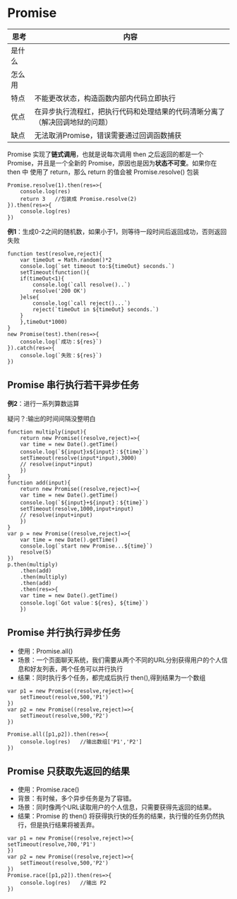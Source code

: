 # Promise

|思考|内容
|---|---
|是什么 |
|怎么用 | 
|特点 | 不能更改状态，构造函数内部内代码立即执行
|优点 | 在异步执行流程红，把执行代码和处理结果的代码清晰分离了（解决回调地狱的问题）
|缺点 | 无法取消Promise，错误需要通过回调函数捕获



Promise 实现了**链式调用**，也就是说每次调用 then 之后返回的都是一个 Promise，并且是一个全新的 Promise，原因也是因为**状态不可变**。如果你在 then 中 使用了 return，那么 return 的值会被 Promise.resolve() 包装
```
Promise.resolve(1).then(res=>{
    console.log(res)
    return 3   //包装成 Promise.resolve(2)
}).then(res=>{
    console.log(res)
})
```


**例1**：生成0-2之间的随机数，如果小于1，则等待一段时间后返回成功，否则返回失败
```
function test(resolve,reject){
    var timeOut = Math.random()*2
    console.log(`set timeout to:${timeOut} seconds.`)
    setTimeout(function(){
    if(timeOut<1){
        console.log(`call resolve()..`)
        resolve('200 OK')
    }else{
        console.log(`call reject()...`)
        reject(`timeOut in ${timeOut} seconds.`)
    }
    },timeOut*1000)
}
new Promise(test).then(res=>{
    console.log(`成功：${res}`)
}).catch(res=>{
    console.log(`失败：${res}`)
})
```
## Promise 串行执行若干异步任务
**例2**：进行一系列算数运算

疑问？:输出的时间间隔没整明白
```
function multiply(input){
    return new Promise((resolve,reject)=>{
    var time = new Date().getTime()
    console.log(`${input}x${input}：${time}`)
    setTimeout(resolve(input*input),3000)
    // resolve(input*input)
    })
}
function add(input){
    return new Promise((resolve,reject)=>{
    var time = new Date().getTime()
    console.log(`${input}+${input}：${time}`)
    setTimeout(resolve,1000,input+input)
    // resolve(input+input)
    })
}
var p = new Promise((resolve,reject)=>{
    var time = new Date().getTime()
    console.log(`start new Promise...${time}`)
    resolve(5)
})
p.then(multiply)
    .then(add)
    .then(multiply)
    .then(add)  
    .then(res=>{
    var time = new Date().getTime()
    console.log(`Got value：${res}, ${time}`)
    })
```

## Promise 并行执行异步任务
- 使用：Promise.all()
- 场景：一个页面聊天系统，我们需要从两个不同的URL分别获得用户的个人信息和好友列表，两个任务可以并行执行
- 结果：同时执行多个任务，都完成后执行 then(),得到结果为一个数组
```
var p1 = new Promise((resolve,reject)=>{
    setTimeout(resolve,500,'P1')
})
var p2 = new Promise((resolve,reject)=>{
    setTimeout(resolve,500,'P2')
})

Promise.all([p1,p2]).then(res=>{
    console.log(res)   //输出数组['P1','P2']
})
```

## Promise 只获取先返回的结果
- 使用：Promise.race()
- 背景：有时候，多个异步任务是为了容错。
- 场景：同时像两个URL读取用户的个人信息，只需要获得先返回的结果。
- 结果：Promise 的 then() 将获得执行快的任务的结果，执行慢的任务仍然执行，但是执行结果将被丢弃。
```
var p1 = new Promise((resolve,reject)=>{
setTimeout(resolve,700,'P1')
})
var p2 = new Promise((resolve,reject)=>{
    setTimeout(resolve,500,'P2')
})
Promise.race([p1,p2]).then(res=>{
    console.log(res)   //输出 P2
})
```